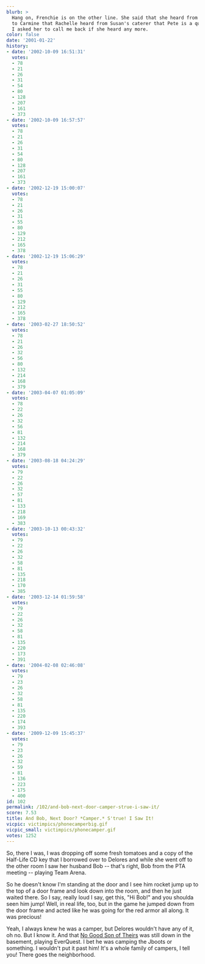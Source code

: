 ```yaml
---
blurb: >
  Hang on, Frenchie is on the other line. She said that she heard from Lewis who talked
  to Carmine that Rachelle heard from Susan's caterer that Pete is a quad-whore, and
  I asked her to call me back if she heard any more.
color: false
date: '2001-01-22'
history:
- date: '2002-10-09 16:51:31'
  votes:
  - 78
  - 21
  - 26
  - 31
  - 54
  - 80
  - 128
  - 207
  - 161
  - 373
- date: '2002-10-09 16:57:57'
  votes:
  - 78
  - 21
  - 26
  - 31
  - 54
  - 80
  - 128
  - 207
  - 161
  - 373
- date: '2002-12-19 15:00:07'
  votes:
  - 78
  - 21
  - 26
  - 31
  - 55
  - 80
  - 129
  - 212
  - 165
  - 378
- date: '2002-12-19 15:06:29'
  votes:
  - 78
  - 21
  - 26
  - 31
  - 55
  - 80
  - 129
  - 212
  - 165
  - 378
- date: '2003-02-27 18:50:52'
  votes:
  - 78
  - 21
  - 26
  - 32
  - 56
  - 80
  - 132
  - 214
  - 168
  - 379
- date: '2003-04-07 01:05:09'
  votes:
  - 78
  - 22
  - 26
  - 32
  - 56
  - 81
  - 132
  - 214
  - 168
  - 379
- date: '2003-08-18 04:24:29'
  votes:
  - 79
  - 22
  - 26
  - 32
  - 57
  - 81
  - 133
  - 218
  - 169
  - 383
- date: '2003-10-13 00:43:32'
  votes:
  - 79
  - 22
  - 26
  - 32
  - 58
  - 81
  - 135
  - 218
  - 170
  - 385
- date: '2003-12-14 01:59:58'
  votes:
  - 79
  - 22
  - 26
  - 32
  - 58
  - 81
  - 135
  - 220
  - 173
  - 391
- date: '2004-02-08 02:46:08'
  votes:
  - 79
  - 23
  - 26
  - 32
  - 58
  - 81
  - 135
  - 220
  - 174
  - 393
- date: '2009-12-09 15:45:37'
  votes:
  - 79
  - 23
  - 26
  - 32
  - 59
  - 81
  - 136
  - 223
  - 175
  - 400
id: 102
permalink: /102/and-bob-next-door-camper-strue-i-saw-it/
score: 7.53
title: And Bob, Next Door? *Camper.* S'true! I Saw It!
vicpic: victimpics/phonecamperbig.gif
vicpic_small: victimpics/phonecamper.gif
votes: 1252
---
```


So, there I was, I was dropping off some fresh tomatoes and a copy of
the Half-Life CD key that I borrowed over to Delores and while she went
off to the other room I saw her husband Bob -- that's right, Bob from
the PTA meeting -- playing Team Arena.

So he doesn't know I'm standing at the door and I see him rocket jump up
to the top of a door frame and look down into the room, and then he just
waited there. So I say, really loud I say, get this, "Hi Bob!" and you
shoulda seen him jump! Well, in real life, too, but in the game he
jumped down from the door frame and acted like he was going for the red
armor all along. It was precious!

Yeah, I always knew he was a camper, but Delores wouldn't have any of
it, oh no. But I know it. And that [No Good Son of
Theirs](%ARTICLE[92]%) was still down in the basement, playing
EverQuest. I bet he was camping the Jboots or something. I wouldn't put
it past him! It's a whole family of campers, I tell you! There goes the
neighborhood.